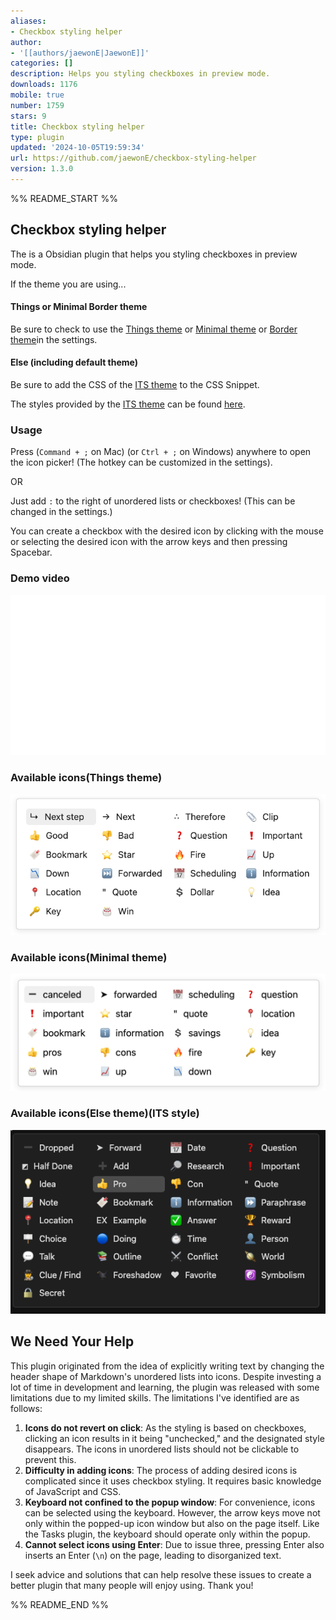 ```yaml
---
aliases:
- Checkbox styling helper
author:
- '[[authors/jaewonE|JaewonE]]'
categories: []
description: Helps you styling checkboxes in preview mode.
downloads: 1176
mobile: true
number: 1759
stars: 9
title: Checkbox styling helper
type: plugin
updated: '2024-10-05T19:59:34'
url: https://github.com/jaewonE/checkbox-styling-helper
version: 1.3.0
---
```


%% README_START %%

## Checkbox styling helper

The is a Obsidian plugin that helps you styling checkboxes in preview mode.

If the theme you are using...

#### Things or Minimal Border theme

Be sure to check to use the [Things theme](https://github.com/colineckert/obsidian-things) or [Minimal theme](https://github.com/kepano/obsidian-minimal) or [Border theme](https://github.com/Akifyss/obsidian-border)in the settings.

#### Else (including default theme)

Be sure to add the CSS of the [ITS theme](https://github.com/SlRvb/Obsidian--ITS-Theme/blob/main/Snippets/S%20-%20Checkboxes.css) to the CSS Snippet.

The styles provided by the [ITS theme](https://publish.obsidian.md/slrvb-docs/ITS+Theme/ITS+Theme) can be found [here](https://publish.obsidian.md/slrvb-docs/ITS+Theme/Alternate+Checkboxes).

### Usage

Press (`Command + ;` on Mac) (or `Ctrl + ;` on Windows) anywhere to open the icon picker! (The hotkey can be customized in the settings).

OR

Just add `:` to the right of unordered lists or checkboxes! (This can be changed in the settings.)

You can create a checkbox with the desired icon by clicking with the mouse or selecting the desired icon with the arrow keys and then pressing Spacebar.

### Demo video

![Demo video](https://raw.githubusercontent.com/jaewonE/checkbox-styling-helper/HEAD/assets/demo.gif)

### Available icons(Things theme)

![Available icons_things](https://raw.githubusercontent.com/jaewonE/checkbox-styling-helper/HEAD/assets/available_icons_things.png)

### Available icons(Minimal theme)

![Available icons_minimal](https://raw.githubusercontent.com/jaewonE/checkbox-styling-helper/HEAD/assets/available_icons_minimal.png)

### Available icons(Else theme)(ITS style)

![Available icons_its](https://raw.githubusercontent.com/jaewonE/checkbox-styling-helper/HEAD/assets/available_icons_its.png)

## We Need Your Help

This plugin originated from the idea of explicitly writing text by changing the header shape of Markdown's unordered lists into icons. Despite investing a lot of time in development and learning, the plugin was released with some limitations due to my limited skills. The limitations I've identified are as follows:

1. **Icons do not revert on click**: As the styling is based on checkboxes, clicking an icon results in it being "unchecked," and the designated style disappears. The icons in unordered lists should not be clickable to prevent this.
2. **Difficulty in adding icons**: The process of adding desired icons is complicated since it uses checkbox styling. It requires basic knowledge of JavaScript and CSS.
3. **Keyboard not confined to the popup window**: For convenience, icons can be selected using the keyboard. However, the arrow keys move not only within the popped-up icon window but also on the page itself. Like the Tasks plugin, the keyboard should operate only within the popup.
4. **Cannot select icons using Enter**: Due to issue three, pressing Enter also inserts an Enter (`\n`) on the page, leading to disorganized text.

I seek advice and solutions that can help resolve these issues to create a better plugin that many people will enjoy using. Thank you!


%% README_END %%